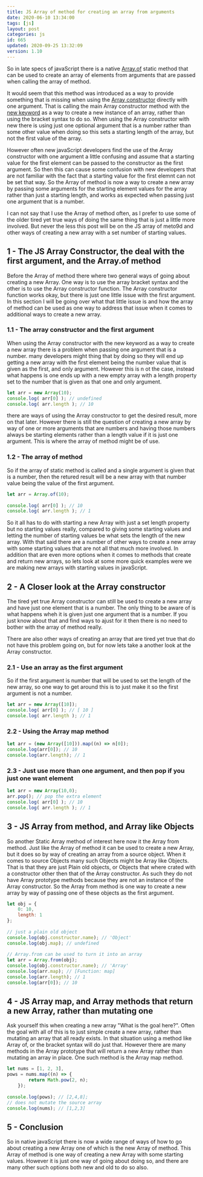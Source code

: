 ```yaml
---
title: JS Array of method for creating an array from arguments
date: 2020-06-10 13:34:00
tags: [js]
layout: post
categories: js
id: 665
updated: 2020-09-25 13:32:09
version: 1.10
---
```


So in late specs of javaScript there is a native [Array.of](https://developer.mozilla.org/en-US/docs/Web/JavaScript/Reference/Global_Objects/Array/of) static method that can be used to create an array of elements from arguments that are passed when calling the array of method. 

It would seem that this method was introduced as a way to provide something that is missing when using the [Array constructor](https://developer.mozilla.org/en-US/docs/Web/JavaScript/Reference/Global_Objects/Array/Array) directly with one argument. That is calling the main Array constructor method with the [new keyword](/2019/02/08/js-javascript-new/) as a way to create a new instance of an array, rather than using the bracket syntax to do so. When using the Array constructor with new there is using just one optional argument that is a number rather than some other value when doing so this sets a starting length of the array, but not the first value of the array. 

However often new javaScript developers find the use of the Array constructor with one argument a little confusing and assume that a starting value for the first element can be passed to the constructor as the first argument. So then this can cause some confusion with new developers that are not familiar with the fact that a starting value for the first elemnt can not be set that way. So the Array of method is now a way to create a new array by passing some arguments for the starting element values for the array rather than just a starting length, and works as expected when passing just one argument that is a number.

I can not say that I use the Array of method often, as I prefer to use some of the older tired yet true ways of doing the same thing that is just a little more involved. But never the less this post will be on the JS array of meto9d and other ways of creating a new array with a set number of starting values.

<!-- more -->

## 1 - The JS Array Constructor, the deal with the first argument, and the Array.of method

Before the Array of method there where two general ways of going about creating a new Array. One way is to use the array bracket syntax and the other is to use the Array constructor function. The Array constructor function works okay, but there is just one little issue with the first argument. In this section I will be going over what that little issue is and how the array of method can be used as one way to address that issue when it comes to additional ways to create a new array.

### 1.1 - The array constructor and the first argument

When using the Array constructor with the new keyword as a way to create a new array there is a problem when passing one argument that is a number. many developers might thing that by doing so they will end up getting a new array with the first element being the number value that is given as the first, and only argument. However this is n ot the case, instead what happens is one ends up with a new empty array with a length property set to the number that is given as that one and only argument.

```js
let arr = new Array(10);
console.log( arr[0] ); // undefined
console.log( arr.length ); // 10
```

there are ways of using the Array constructor to get the desired result, more on that later. However there is still the question of creating a new array by way of one or more arguments that are numbers and having those numbers always be starting elements rather than a length value if it is just one argument. This is where the array of method might be of use.


### 1.2 - The array of method

So if the array of static method is called and a single argument is given that is a number, then the retured result will be a new array with that number value being the value of the first argument.

```js
let arr = Array.of(10);
 
console.log( arr[0] ); // 10
console.log( arr.length ); // 1
```

So it all has to do with starting a new Array with just a set length property but no starting values really, compared to giving some starting values and letting the number of starting values be what sets the length of the new array. With that said there are a number of other ways to create a new array with some starting values that are not all that much more involved. In addition that are even more options when it comes to methods that create and return new arrays, so lets look at some more quick examples were we are making new arrays with starting values in javaScript.

## 2 - A Closer look at the Array constructor

The tired yet true Array constructor can still be used to create a new array and have just one element that is a number. The only thing to be aware of is what happens wheh it is given just one argument that is a number. If you just know about that and find ways to ajust for it then there is no need to bother with the array of method really.

There are also other ways of creating an array that are tired yet true that do not have this problem going on, but for now lets take a another look at the Array constructor.

### 2.1 - Use an array as the first argument

So if the first argument is number that will be used to set the length of the new array, so one way to get around this is to just make it so the first argument is not a number.

```js
let arr = new Array([10]);
console.log( arr[0] ); // [ 10 ]
console.log( arr.length ); // 1
```

### 2.2 - Using the Array map method

```js
let arr = (new Array([10])).map((n) => n[0]);
console.log(arr[0]); // 10
console.log(arr.length); // 1
```

### 2.3 - Just use more than one argument, and then pop if you just one want element

```js
let arr = new Array(10,0);
arr.pop(); // pop the extra element
console.log( arr[0] ); // 10
console.log( arr.length ); // 1
```

## 3 - JS Array from method, and Array like Objects

So another Static Array method of interest here now it the Array from method. Just like the Array of method it can be used to create a new Array, but it does so by way of creating an array from a source object. When it comes to source Objects many such Objects might be Array like Objects. That is that they are just Plain old objects, or Objects that where crated with a constructor other then that of the Array constructor. As such they do not have Array prototype methods because they are not an instance of the Array constructor. So the Array from method is one way to create a new array by way of passing one of these objects as the first argument.

```js
let obj = {
    0: 10,
    length: 1
};
 
// just a plain old object
console.log(obj.constructor.name); // 'Object'
console.log(obj.map); // undefined
 
// Array.from can be used to turn it into an array
let arr = Array.from(obj);
console.log(obj.constructor.name); // 'Array'
console.log(arr.map); // [Function: map]
console.log(arr.length); // 1
console.log(arr[0]); // 10
```

## 4 - JS Array map, and Array methods that return a new Array, rather than mutating one

Ask yourself this when creating a new array \"What is the goal here?\". Often the goal with all of this is to just simple create a new array, rather than mutating an array that all ready exists. In that situation using a method like Array of, or the bracket syntax will do just that. However there are many methods in the Array prototype that will return a new Array rather than  mutating an array in place. One such method is the Array map method.

```js
let nums = [1, 2, 3],
pows = nums.map((n) => {
        return Math.pow(2, n);
    });
 
console.log(pows); // [2,4,8];
// does not mutate the source array
console.log(nums); // [1,2,3]
```

## 5 - Conclusion

So in native javaScript there is now a wide range of ways of how to go about creating a new Array one of which is the new Array of method. This Array of method is one way of creating a new Array with some starting values. However it is just one way of going about doing so, and there are many other such options both new and old to do so also.